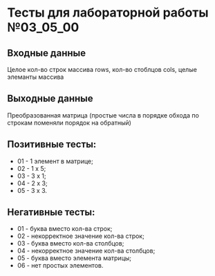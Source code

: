 # Тесты для лабораторной работы №03_05_00

## Входные данные
Целое кол-во строк массива rows, кол-во стоблцов cols, целые элеманты массива

## Выходные данные
Преобразованная матрица (простые числа в порядке обхода по строкам
поменяли порядок на обратный)

## Позитивные тесты:
- 01 - 1 элемент  в матрице;
- 02 - 1 x 5;
- 03 - 3 x 1;
- 04 - 2 x 3;
- 05 - 3 x 3.

## Негативные тесты:
- 01 - буква вместо кол-ва строк;
- 02 - некорректное значение кол-ва строк;
- 03 - буква вместо кол-ва столбцов;
- 04 - некорректное значение кол-ва столбцов;
- 05 - буква вместо элемента матрицы;
- 06 - нет простых элементов.